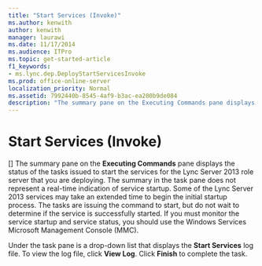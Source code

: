 ```yaml
---
title: "Start Services (Invoke)"
ms.author: kenwith
author: kenwith
manager: laurawi
ms.date: 11/17/2014
ms.audience: ITPro
ms.topic: get-started-article
f1_keywords:
- ms.lync.dep.DeployStartServicesInvoke
ms.prod: office-online-server
localization_priority: Normal
ms.assetid: 7992440b-8545-4af9-b3ac-ea200b9de084
description: "The summary pane on the Executing Commands pane displays the status of the tasks issued to start the services for the Lync Server 2013 role server that you are deploying. The summary in the task pane does not represent a real-time indication of service startup. Some of the Lync Server 2013 services may take an extended time to begin the initial startup process. The tasks are issuing the command to start, but do not wait to determine if the service is successfully started. If you must monitor the service startup and service status, you should use the Windows Services Microsoft Management Console (MMC)."
---
```


# Start Services (Invoke)
[]
The summary pane on the **Executing Commands** pane displays the status of the tasks issued to start the services for the Lync Server 2013 role server that you are deploying. The summary in the task pane does not represent a real-time indication of service startup. Some of the Lync Server 2013 services may take an extended time to begin the initial startup process. The tasks are issuing the command to start, but do not wait to determine if the service is successfully started. If you must monitor the service startup and service status, you should use the Windows Services Microsoft Management Console (MMC). 
  
Under the task pane is a drop-down list that displays the **Start Services** log file. To view the log file, click **View Log**. Click **Finish** to complete the task. 
  

